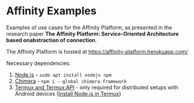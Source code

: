 # Affinity Examples
Examples of use cases for the Affinity Platform, as presented in the research paper **The Affinity Platform: Service-Oriented Architecture based onabstraction of connection**.

The Affinity Platform is hosted at https://affinity-platform.herokuapp.com/

Necessary dependencies:
1. [Node.js](https://nodejs.org/) - `sudo apt install nodejs npm`
2. [Chimera](https://www.npmjs.com/package/chimera-framework) - `npm i --global chimera-framework`
3. [Termux and Termux:API](https://termux.com/) - only required for distributed setups with Android devices ([Install Node.js in Termux](https://medium.com/@prateekjena7733/running-a-node-js-project-in-your-android-using-termux-5aae95141ad1))
